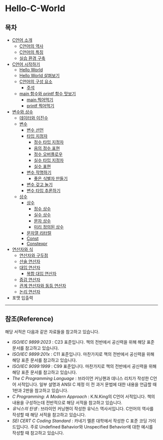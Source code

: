 # Hello-C-World

## 목차

- [C언어 소개](https://github.com/pr0gr4m/Hello-C-World/tree/main/1.%20C%EC%96%B8%EC%96%B4%20%EC%86%8C%EA%B0%9C#c%EC%96%B8%EC%96%B4-%EC%86%8C%EA%B0%9C)
    * [C언어의 역사](https://github.com/pr0gr4m/Hello-C-World/tree/main/1.%20C%EC%96%B8%EC%96%B4%20%EC%86%8C%EA%B0%9C#c%EC%96%B8%EC%96%B4%EC%9D%98-%EC%97%AD%EC%82%AC)
    * [C언어의 특징](https://github.com/pr0gr4m/Hello-C-World/tree/main/1.%20C%EC%96%B8%EC%96%B4%20%EC%86%8C%EA%B0%9C#c%EC%96%B8%EC%96%B4%EC%9D%98-%ED%8A%B9%EC%A7%95)
    * [실습 환경 구축](https://github.com/pr0gr4m/Hello-C-World/tree/main/1.%20C%EC%96%B8%EC%96%B4%20%EC%86%8C%EA%B0%9C#%EC%8B%A4%EC%8A%B5-%ED%99%98%EA%B2%BD-%EA%B5%AC%EC%B6%95)
- [C언어 시작하기](https://github.com/pr0gr4m/Hello-C-World/tree/main/2.%20C%EC%96%B8%EC%96%B4%20%EC%8B%9C%EC%9E%91%ED%95%98%EA%B8%B0#c%EC%96%B8%EC%96%B4-%EC%8B%9C%EC%9E%91%ED%95%98%EA%B8%B0)
    * [Hello World](https://github.com/pr0gr4m/Hello-C-World/tree/main/2.%20C%EC%96%B8%EC%96%B4%20%EC%8B%9C%EC%9E%91%ED%95%98%EA%B8%B0#hello-world)
    * [Hello World 살펴보기](https://github.com/pr0gr4m/Hello-C-World/tree/main/2.%20C%EC%96%B8%EC%96%B4%20%EC%8B%9C%EC%9E%91%ED%95%98%EA%B8%B0#hello-world-%EC%82%B4%ED%8E%B4%EB%B3%B4%EA%B8%B0)
    * [C언어의 구성 요소](https://github.com/pr0gr4m/Hello-C-World/tree/main/2.%20C%EC%96%B8%EC%96%B4%20%EC%8B%9C%EC%9E%91%ED%95%98%EA%B8%B0#c%EC%96%B8%EC%96%B4%EC%9D%98-%EA%B5%AC%EC%84%B1-%EC%9A%94%EC%86%8C)
        + [주석](https://github.com/pr0gr4m/Hello-C-World/tree/main/2.%20C%EC%96%B8%EC%96%B4%20%EC%8B%9C%EC%9E%91%ED%95%98%EA%B8%B0#%EC%A3%BC%EC%84%9Dcomment)
    * [main 함수와 printf 함수 맛보기](https://github.com/pr0gr4m/Hello-C-World/tree/main/2.%20C%EC%96%B8%EC%96%B4%20%EC%8B%9C%EC%9E%91%ED%95%98%EA%B8%B0#main-%ED%95%A8%EC%88%98%EC%99%80-printf-%ED%95%A8%EC%88%98-%EB%A7%9B%EB%B3%B4%EA%B8%B0)
        + [main 찍어먹기](https://github.com/pr0gr4m/Hello-C-World/tree/main/2.%20C%EC%96%B8%EC%96%B4%20%EC%8B%9C%EC%9E%91%ED%95%98%EA%B8%B0#main-%EC%B0%8D%EC%96%B4%EB%A8%B9%EA%B8%B0)
        + [printf 찍어먹기](https://github.com/pr0gr4m/Hello-C-World/tree/main/2.%20C%EC%96%B8%EC%96%B4%20%EC%8B%9C%EC%9E%91%ED%95%98%EA%B8%B0#printf-%EC%B0%8D%EC%96%B4%EB%A8%B9%EA%B8%B0)
- [변수와 상수](https://github.com/pr0gr4m/Hello-C-World/tree/main/3.%20%EB%B3%80%EC%88%98%EC%99%80%20%EC%83%81%EC%88%98#%EB%B3%80%EC%88%98%EC%99%80-%EC%83%81%EC%88%98)
    * [데이터와 이진수](https://github.com/pr0gr4m/Hello-C-World/tree/main/3.%20%EB%B3%80%EC%88%98%EC%99%80%20%EC%83%81%EC%88%98#%EB%8D%B0%EC%9D%B4%ED%84%B0%EC%99%80-%EC%9D%B4%EC%A7%84%EC%88%98)
    * [변수](https://github.com/pr0gr4m/Hello-C-World/tree/main/3.%20%EB%B3%80%EC%88%98%EC%99%80%20%EC%83%81%EC%88%98#%EB%B3%80%EC%88%98)
        + [변수 선언](https://github.com/pr0gr4m/Hello-C-World/tree/main/3.%20%EB%B3%80%EC%88%98%EC%99%80%20%EC%83%81%EC%88%98#%EB%B3%80%EC%88%98-%EC%84%A0%EC%96%B8)
        + [타입 지정자](https://github.com/pr0gr4m/Hello-C-World/tree/main/3.%20%EB%B3%80%EC%88%98%EC%99%80%20%EC%83%81%EC%88%98#%ED%83%80%EC%9E%85-%EC%A7%80%EC%A0%95%EC%9E%90)
            - [정수 타입 지정자](https://github.com/pr0gr4m/Hello-C-World/tree/main/3.%20%EB%B3%80%EC%88%98%EC%99%80%20%EC%83%81%EC%88%98#%EC%A0%95%EC%88%98-%ED%83%80%EC%9E%85-%EC%A7%80%EC%A0%95%EC%9E%90)
            - [음의 정수 표현](https://github.com/pr0gr4m/Hello-C-World/tree/main/3.%20%EB%B3%80%EC%88%98%EC%99%80%20%EC%83%81%EC%88%98#%EC%9D%8C%EC%9D%98-%EC%A0%95%EC%88%98-%ED%91%9C%ED%98%84)
            - [정수 오버플로우](https://github.com/pr0gr4m/Hello-C-World/tree/main/3.%20%EB%B3%80%EC%88%98%EC%99%80%20%EC%83%81%EC%88%98#%EC%A0%95%EC%88%98-%EC%98%A4%EB%B2%84%ED%94%8C%EB%A1%9C%EC%9A%B0)
            - [실수 타입 지정자](https://github.com/pr0gr4m/Hello-C-World/tree/main/3.%20%EB%B3%80%EC%88%98%EC%99%80%20%EC%83%81%EC%88%98#%EC%8B%A4%EC%88%98-%ED%83%80%EC%9E%85-%EC%A7%80%EC%A0%95%EC%9E%90)
            - [실수 표현](https://github.com/pr0gr4m/Hello-C-World/tree/main/3.%20%EB%B3%80%EC%88%98%EC%99%80%20%EC%83%81%EC%88%98#%EC%8B%A4%EC%88%98-%ED%91%9C%ED%98%84)
        + [변수 작명하기](https://github.com/pr0gr4m/Hello-C-World/tree/main/3.%20%EB%B3%80%EC%88%98%EC%99%80%20%EC%83%81%EC%88%98#%EB%B3%80%EC%88%98-%EC%9E%91%EB%AA%85%ED%95%98%EA%B8%B0)
            - [좋은 식별자 만들기](https://github.com/pr0gr4m/Hello-C-World/tree/main/3.%20%EB%B3%80%EC%88%98%EC%99%80%20%EC%83%81%EC%88%98#%EC%A2%8B%EC%9D%80-%EC%8B%9D%EB%B3%84%EC%9E%90-%EB%A7%8C%EB%93%A4%EA%B8%B0)
        + [변수 갖고 놀기](https://github.com/pr0gr4m/Hello-C-World/tree/main/3.%20%EB%B3%80%EC%88%98%EC%99%80%20%EC%83%81%EC%88%98#%EB%B3%80%EC%88%98-%EA%B0%96%EA%B3%A0-%EB%86%80%EA%B8%B0)
        + [변수 타입 추론하기](https://github.com/pr0gr4m/Hello-C-World/tree/main/3.%20%EB%B3%80%EC%88%98%EC%99%80%20%EC%83%81%EC%88%98#%EB%B3%80%EC%88%98-%ED%83%80%EC%9E%85-%EC%B6%94%EB%A1%A0%ED%95%98%EA%B8%B0)
    * [상수](https://github.com/pr0gr4m/Hello-C-World/tree/main/3.%20%EB%B3%80%EC%88%98%EC%99%80%20%EC%83%81%EC%88%98#%EC%83%81%EC%88%98)
        + [상수](https://github.com/pr0gr4m/Hello-C-World/tree/main/3.%20%EB%B3%80%EC%88%98%EC%99%80%20%EC%83%81%EC%88%98#%EC%83%81%EC%88%98constant)
            - [정수 상수](https://github.com/pr0gr4m/Hello-C-World/tree/main/3.%20%EB%B3%80%EC%88%98%EC%99%80%20%EC%83%81%EC%88%98#%EC%A0%95%EC%88%98-%EC%83%81%EC%88%98)
            - [실수 상수](https://github.com/pr0gr4m/Hello-C-World/tree/main/3.%20%EB%B3%80%EC%88%98%EC%99%80%20%EC%83%81%EC%88%98#%EC%8B%A4%EC%88%98-%EC%83%81%EC%88%98)
            - [문자 상수](https://github.com/pr0gr4m/Hello-C-World/tree/main/3.%20%EB%B3%80%EC%88%98%EC%99%80%20%EC%83%81%EC%88%98#%EB%AC%B8%EC%9E%90-%EC%83%81%EC%88%98)
            - [미리 정의된 상수](https://github.com/pr0gr4m/Hello-C-World/tree/main/3.%20%EB%B3%80%EC%88%98%EC%99%80%20%EC%83%81%EC%88%98#%EB%AF%B8%EB%A6%AC-%EC%A0%95%EC%9D%98%EB%90%9C-%EC%83%81%EC%88%98)
        + [문자열 리터럴](https://github.com/pr0gr4m/Hello-C-World/tree/main/3.%20%EB%B3%80%EC%88%98%EC%99%80%20%EC%83%81%EC%88%98#%EB%AC%B8%EC%9E%90%EC%97%B4-%EB%A6%AC%ED%84%B0%EB%9F%B4string-literal)
        + [Const](https://github.com/pr0gr4m/Hello-C-World/tree/main/3.%20%EB%B3%80%EC%88%98%EC%99%80%20%EC%83%81%EC%88%98#const)
        + [Constexpr](https://github.com/pr0gr4m/Hello-C-World/tree/main/3.%20%EB%B3%80%EC%88%98%EC%99%80%20%EC%83%81%EC%88%98#constexpr)
- [연산자와 식](https://github.com/pr0gr4m/Hello-C-World/tree/main/4.%20%EC%97%B0%EC%82%B0%EC%9E%90%EC%99%80%20%EC%8B%9D#%EC%97%B0%EC%82%B0%EC%9E%90%EC%99%80-%EC%8B%9D)
    * [연산자와 구두점](https://github.com/pr0gr4m/Hello-C-World/tree/main/4.%20%EC%97%B0%EC%82%B0%EC%9E%90%EC%99%80%20%EC%8B%9D#%EC%97%B0%EC%82%B0%EC%9E%90%EC%99%80-%EA%B5%AC%EB%91%90%EC%A0%90)
    * [산술 연산자](https://github.com/pr0gr4m/Hello-C-World/tree/main/4.%20%EC%97%B0%EC%82%B0%EC%9E%90%EC%99%80%20%EC%8B%9D#%EC%82%B0%EC%88%A0-%EC%97%B0%EC%82%B0%EC%9E%90)
    * [대입 연산자](https://github.com/pr0gr4m/Hello-C-World/tree/main/4.%20%EC%97%B0%EC%82%B0%EC%9E%90%EC%99%80%20%EC%8B%9D#%EB%8C%80%EC%9E%85-%EC%97%B0%EC%82%B0%EC%9E%90)
        + [복합 대입 연산자](https://github.com/pr0gr4m/Hello-C-World/tree/main/4.%20%EC%97%B0%EC%82%B0%EC%9E%90%EC%99%80%20%EC%8B%9D#%EB%B3%B5%ED%95%A9-%EB%8C%80%EC%9E%85-%EC%97%B0%EC%82%B0%EC%9E%90)
    * [증감 연산자](https://github.com/pr0gr4m/Hello-C-World/tree/main/4.%20%EC%97%B0%EC%82%B0%EC%9E%90%EC%99%80%20%EC%8B%9D#%EC%A6%9D%EA%B0%90-%EC%97%B0%EC%82%B0%EC%9E%90)
    * [관계 연산자와 동등 연산자](https://github.com/pr0gr4m/Hello-C-World/tree/main/4.%20%EC%97%B0%EC%82%B0%EC%9E%90%EC%99%80%20%EC%8B%9D#%EA%B4%80%EA%B3%84-%EC%97%B0%EC%82%B0%EC%9E%90%EC%99%80-%EB%8F%99%EB%93%B1-%EC%97%B0%EC%82%B0%EC%9E%90)
    * [논리 연산자](https://github.com/pr0gr4m/Hello-C-World/tree/main/4.%20%EC%97%B0%EC%82%B0%EC%9E%90%EC%99%80%20%EC%8B%9D#%EB%85%BC%EB%A6%AC-%EC%97%B0%EC%82%B0%EC%9E%90)
- 포맷 입출력

---

## 참조(Reference)

해당 서적은 다음과 같은 자료들을 참고하고 있습니다.  
* _ISO/IEC 9899:2023_ : C23 표준입니다. 책의 전반에서 공신력을 위해 해당 표준 문서를 참고하고 있습니다.
* _ISO/IEC 9899:201x_ : C11 표준입니다. 마찬가지로 책의 전반에서 공신력을 위해 해당 표준 문서를 참고하고 있습니다.  
* _ISO/IEC 9099:1999_ : C99 표준입니다. 마찬가지로 책의 전반에서 공신력을 위해 해당 표준 문서를 참고하고 있습니다.  
* _The C Programming Language_ : 브라이언 커닝핸과 데니스 리치가 작성한 C언어 서적입니다. 일부 설명과 ANSI C 제정 이 전 과거 문법에 대한 내용을 언급할 때 1판과 2판을 참고하고 있습니다.  
* _C Programming: A Modern Approach_ : K.N.King의 C언어 서적입니다. 책의 내용을 구성하는데 전반적으로 해당 서적을 참고하고 있습니다.  
* _유닉스의 탄생_ : 브라이언 커닝핸이 작성한 유닉스 역사서입니다. C언어의 역사를 작성할 때 해당 서적을 참고하고 있습니다.  
* _SEI CERT C Coding Standard_ : 카네기 멜론 대학에서 작성한 C 표준 코딩 가이드입니다. 주로 Undefined Bahavior와 Unspecified Behavior에 대한 예시를 작성할 때 참고하고 있습니다.  